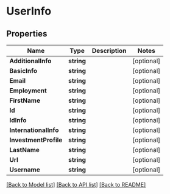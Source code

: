 # UserInfo

## Properties

Name | Type | Description | Notes
------------ | ------------- | ------------- | -------------
**AdditionalInfo** | **string** |  | [optional] 
**BasicInfo** | **string** |  | [optional] 
**Email** | **string** |  | [optional] 
**Employment** | **string** |  | [optional] 
**FirstName** | **string** |  | [optional] 
**Id** | **string** |  | [optional] 
**IdInfo** | **string** |  | [optional] 
**InternationalInfo** | **string** |  | [optional] 
**InvestmentProfile** | **string** |  | [optional] 
**LastName** | **string** |  | [optional] 
**Url** | **string** |  | [optional] 
**Username** | **string** |  | [optional] 

[[Back to Model list]](../README.md#documentation-for-models) [[Back to API list]](../README.md#documentation-for-api-endpoints) [[Back to README]](../README.md)


